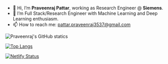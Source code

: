 - 🙋 Hi, I’m **Praveenraj Pattar**, working as Research Engineer @ **Siemens**.
- 🌱 I’m Full Stack/Research Engineer with Machine Learning and Deep Learning enthusiasm.
- 📫 How to reach me: pattar.praveenraj3537@gmail.com

<!---
Praveenraj3537/Praveenraj3537 is a ✨ special ✨ repository because its `README.md` (this file) appears on your GitHub profile.
You can click the Preview link to take a look at your changes.
--->


![Praveenraj's GitHub statics](https://github-readme-stats.vercel.app/api?username=Praveenraj3537&show_icons=true&theme=great-gatsby)


[![Top Langs](https://github-readme-stats.vercel.app/api/top-langs/?username=Praveenraj3537&langs_count=100&layout=compact)](https://github.com/Praveenraj3537)

[![Netlify Status](https://api.netlify.com/api/v1/badges/d042d3f2-125d-4aa5-a7d8-0a20d890a3f5/deploy-status)](https://app.netlify.com/sites/praveenrajpattar/deploys)


